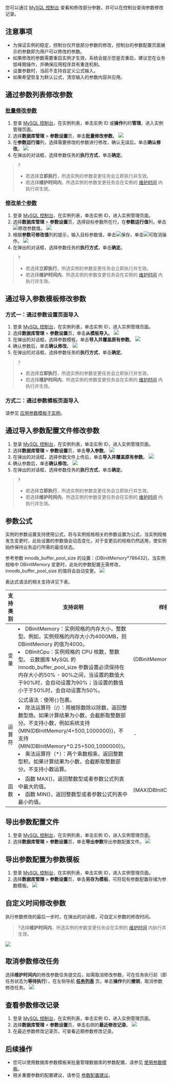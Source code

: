 
您可以通过 [MySQL 控制台](https://console.cloud.tencent.com/cdb) 查看和修改部分参数，并可以在控制台查询参数修改记录。

## 注意事项
- 为保证实例的稳定，控制台仅开放部分参数的修改，控制台的参数配置页面展示的参数即为用户可以修改的参数。
- 如果修改的参数需要重启实例才生效，系统会提示您是否重启，建议您在业务低峰期操作，并确保应用程序具有重连机制。
- 设置参数时，当前不支持自定义公式输入。
- 如果希望恢复为默认公式，清空输入的参数内容并应用。

## 通过参数列表修改参数
### [批量修改参数](id:plxgcs)
1. 登录 [MySQL 控制台](https://console.cloud.tencent.com/cdb)，在实例列表，单击实例 ID 或**操作**列的**管理**，进入实例管理页面。
2. 选择**数据库管理** > **参数设置**页，单击**批量修改参数**。
![](https://main.qcloudimg.com/raw/ad030b689bb1a462861912063f2ffd25.png)
3. 在**参数运行值**列，选择需要修改的参数进行修改，确认无误后，单击**确认修改**。
![](https://main.qcloudimg.com/raw/a86d4f52191fec2a9ab1e3dcd700e3dc.png)
4. 在弹出的对话框，选择参数任务的**执行方式**，单击**确定**。
>?
>- 若选择**立即执行**，所选实例的参数变更任务会立即执行并生效。
>- 若选择**维护时间内**，所选实例的参数变更任务会在实例的 [维护时间](https://cloud.tencent.com/document/product/236/10929) 内执行并生效。
>

### [修改单个参数](id:xgdgcs)
1. 登录 [MySQL 控制台](https://console.cloud.tencent.com/cdb)，在实例列表，单击实例 ID，进入实例管理页面。
2. 选择**数据库管理** > **参数设置**页，选择目标参数所在行，在**参数运行值**列，单击<img src="https://main.qcloudimg.com/raw/788902e3f8c335cf17de420f7181c2a8.png"  style="margin:0;">修改参数值。
![](https://main.qcloudimg.com/raw/7d774e651011476ec50a9b5e074c6328.png)
3. 根据**参数可修改值**列的提示，输入目标参数值，单击<img src="https://main.qcloudimg.com/raw/1f4c7f2e0744bc601efb5d9fb04a7a04.png"  style="margin:0;">保存，单击<img src="https://main.qcloudimg.com/raw/2106cb4b9337a1a2fff5908581d2a908.png"  style="margin:0;">可取消操作。
![](https://main.qcloudimg.com/raw/468fd3d5e2e5e27d49330f4b3ac18e96.png)
4. 在弹出的对话框，选择参数任务的**执行方式**，单击**确定**。
>?
>- 若选择**立即执行**，所选实例的参数变更任务会立即执行并生效。
>- 若选择**维护时间内**，所选实例的参数变更任务会在实例的 [维护时间](https://cloud.tencent.com/document/product/236/10929) 内执行并生效。
>

## 通过导入参数模板修改参数
### 方式一：通过参数设置页面导入
1. 登录 [MySQL 控制台](https://console.cloud.tencent.com/cdb)，在实例列表，单击实例 ID，进入实例管理页面。
2. 选择**数据库管理** > **参数设置**页，单击**从模板导入**。
![](https://main.qcloudimg.com/raw/76408cbfe4d3d218bf5639c8340a3bc8.png)
3. 在弹出的对话框，选择参数模板，单击**导入并覆盖原有参数**。
![](https://main.qcloudimg.com/raw/d2f01c5f03504563a85aa08c9ff6dda8.png)
4. 确认参数后，单击**确认修改**。
![](https://main.qcloudimg.com/raw/6f545a4ef0e7e24c3b5662dfa4779a50.png)
5. 在弹出的对话框，选择参数任务的**执行方式**，单击**确定**。
>?
>- 若选择**立即执行**，所选实例的参数变更任务会立即执行并生效。
>- 若选择**维护时间内**，所选实例的参数变更任务会在实例的 [维护时间](https://cloud.tencent.com/document/product/236/10929) 内执行并生效。
>

### 方式二：通过参数模板页面导入
请参见 [应用参数模板于实例](https://cloud.tencent.com/document/product/236/30304#.E5.BA.94.E7.94.A8.E5.8F.82.E6.95.B0.E6.A8.A1.E6.9D.BF.E4.BA.8E.E5.AE.9E.E4.BE.8B)。

## 通过导入参数配置文件修改参数
1. 登录 [MySQL 控制台](https://console.cloud.tencent.com/cdb)，在实例列表，单击实例 ID，进入实例管理页面。
2. 选择**数据库管理** > **参数设置**页，单击**导入参数**。
![](https://main.qcloudimg.com/raw/3e9aae3679567b3fdc473efb49c02fcc.png)
3. 在弹出的对话框，选择参数文件上传后，单击**导入并覆盖原有参数**。
![](https://main.qcloudimg.com/raw/862442357b6ea496651a42b7ba508b97.png)
4. 确认参数后，单击**确认修改**。
![](https://main.qcloudimg.com/raw/6f545a4ef0e7e24c3b5662dfa4779a50.png)
5. 在弹出的对话框，选择参数任务的**执行方式**，单击**确定**。
>?
>- 若选择**立即执行**，所选实例的参数变更任务会立即执行并生效。
>- 若选择**维护时间内**，所选实例的参数变更任务会在实例的 [维护时间](https://cloud.tencent.com/document/product/236/10929) 内执行并生效。
>

## 参数公式
实例的参数设置支持使用公式，将与实例规格相关的参数设置为公式，当实例规格发生变更时，此处设置的参数值会动态变化，对于变更后的规格仍然适用，使实例始终保持业务运行所需的最佳状态。

参考参数 innodb_buffer_pool_size 的设置：{DBinitMemory\*786432}，当实例规格中 DBinitMemory 变更时，此处的参数配置无需修改，innodb_buffer_pool_size 的值将会自动变更。
![](https://main.qcloudimg.com/raw/b6a0c55411ad578beefc260e97653122.png)

表达式语法的相关支持详见下表。

| 支持类别 | 支持说明                                                     | 样例                  |
| -------- | ------------------------------------------------------------ | --------------------- |
| 变量     | <li>DBinitMemory：实例规格的内存大小，整数型。例如，实例规格的内存大小为4000MB，则 DBinitMemory 的值为4000。 <li>DBInitCpu：实例规格的 CPU 核数，整数型。  云数据库 MySQL 的 innodb_buffer_pool_size 参数设置必须保持在内存大小的50% - 90%之间，当设置的数值大于90%时，会自动设置为90%；当设置的数值小于于50%时，会自动设置为50%。 | {DBinitMemory*786432} |
| 运算符   | 公式语法：使用`{}`包裹。 <li>除法运算符（/）：用被除数除以除数，返回整数型商。如果计算结果为小数，会截断取整数部分。不支持小数，例如系统支持 {MIN(DBInitMemory/4+500,1000000)}，不支持 {MIN(DBInitMemory\*0.25+500,1000000)}。 <li>乘法运算符（*）：两个乘数相乘，返回整数型积。如果计算结果为小数，会截断取整数部分。不支持小数运算。 |   -                    |
| 函数     | <li>函数 MAX()，返回整数型或者参数公式列表中最大的值。 <li>函数 MIN()，返回整数型或者参数公式列表中最小的值。</li> | {MAX(DBInitCpu/2,4)}  |


## 导出参数配置文件
1. 登录 [MySQL 控制台](https://console.cloud.tencent.com/cdb)，在实例列表，单击实例 ID，进入实例管理页面。
2. 选择**数据库管理** > **参数设置**页，单击**导出参数**导出参数配置文件。
![](https://main.qcloudimg.com/raw/75f12286e95938f2ffb7f1235bce631b.png)

## 导出参数配置为参数模板
1. 登录 [MySQL 控制台](https://console.cloud.tencent.com/cdb)，在实例列表，单击实例 ID，进入实例管理页面。
2. 选择**数据库管理** > **参数设置**页，单击**另存为模板**，可将现有参数配置存储为参数模板。
![](https://main.qcloudimg.com/raw/34a2d6b421359460f64f58f2cd47d36b.png)

## 自定义时间修改参数
执行参数修改的最后一步时，在弹出的对话框，可自定义参数的修改时间。
>?选择**维护时间内**，所选实例的参数变更任务会在实例的 [维护时间](https://cloud.tencent.com/document/product/236/10929) 内执行并生效。
>
![](https://main.qcloudimg.com/raw/110c135238eee9b921390dee2a0b38db.png)

## 取消参数修改任务
选择**维护时间内**的修改参数任务提交后，如需取消修改参数，可在任务执行前（即任务状态为**等待执行**），在左侧导航 [**任务列表**](https://console.cloud.tencent.com/mysql/task) 页，单击**操作**列的**撤销**，取消参数修改任务。
![](https://main.qcloudimg.com/raw/05e07ce358a66c9b4a17d31016a78c4e.png)

## 查看参数修改记录
1. 登录 [MySQL 控制台](https://console.cloud.tencent.com/cdb)，在实例列表，单击实例 ID，进入实例管理页面。
2. 选择**数据库管理** > **参数设置**页，单击右侧的**最近修改记录**。
![](https://main.qcloudimg.com/raw/6b6bd50d9eaf209e6a23b4a41b2fd58d.png)
3. 在最近参数修改记录页，可查看近期参数修改记录。

## 后续操作
- 您可以使用数据库参数模板来批量管理数据库的参数配置，请参见 [使用参数模板](https://cloud.tencent.com/document/product/236/30304)。
- 相关重要参数的配置建议，请参见 [参数配置建议](https://cloud.tencent.com/document/product/236/47084)。

